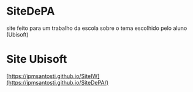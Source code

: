 # SiteDePA
site feito para um trabalho da escola sobre o tema escolhido pelo aluno (Ubisoft)
# Site Ubisoft
[https://jpmsantosti.github.io/SiteIW](https://jpmsantosti.github.io/SiteDePA/)
